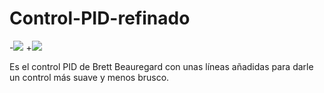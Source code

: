  # Control-PID-refinado
  
 -![](https://sites.google.com/site/proyectosroboticos/_/rsrc/1502075797093/control-de-motores/control-pid-con-libreria/Arduino_PID_Control.png)
 +![](https://sites.google.com/site/proyectosroboticos/control-de-motores/control-pid-con-libreria/Arduino_PID_Control.png)
  
  
  Es el control PID de Brett Beauregard con unas líneas añadidas para darle un control más suave y menos brusco.
